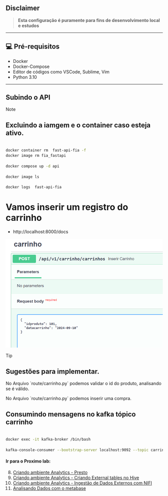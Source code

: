 ## Disclaimer
> **Esta configuração é puramente para fins de desenvolvimento local e estudos**
> 

---

## 💻 Pré-requisitos
* Docker
* Docker-Compose
* Editor de códigos como VSCode, Sublime, Vim
* Python 3.10
---

## Subindo o API

> [!Note]
> ## Excluindo a iamgem e o container caso esteja ativo.

```bash 

docker container rm  fast-api-fia -f
docker image rm fia_fastapi 

docker compose up -d api

docker image ls

docker logs  fast-api-fia 

```

# Vamos inserir um registro do carrinho

* http://localhost:8000/docs

![FastApi](../content/api-fast-01.png)

> [!TIP]
> ## Sugestões para implementar.

<p>No Arquivo `route/carrinho.py` podemos validar o id do produto, analisando se é válido.</p>
<p>No Arquivo `route/carrinho.py` podemos inserir uma compra.</p>

## Consumindo mensagens no kafka tópico carrinho


```bash 

docker exec -it kafka-broker /bin/bash

kafka-console-consumer --bootstrap-server localhost:9092 --topic carrinho  --property print.timestamp=true --property print.key=true --property print.value=true --property print.partition=true --from-beginning
```

#### Ir para o Proximo lab:

8. [Criando ambiente Analytics - Presto ](../presto/README.md)
9. [Criando ambiente Analytics - Criando External tables no Hive](../hive/README.md)
10. [Criando ambiente Analytics - Ingestão de Dados Externos com NIFI](../nifi/README.md)
11. [Analisando Dados com o metabase](../metabase/README.md)